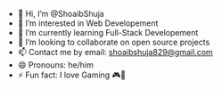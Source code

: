 - 👋 Hi, I’m @ShoaibShuja
- 👀 I’m interested in Web Developement
- 🌱 I’m currently learning Full-Stack Developement
- 💞️ I’m looking to collaborate on open source projects
- 📫 Contact me by email: shoaibshuja829@gmail.com
- 😄 Pronouns: he/him
- ⚡ Fun fact: I love Gaming 🎮🤩

<!---
ShoaibShuja/ShoaibShuja is a ✨ special ✨ repository because its `README.md` (this file) appears on your GitHub profile.
You can click the Preview link to take a look at your changes.
--->
